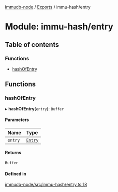 [immudb-node](../README.md) / [Exports](../modules.md) / immu-hash/entry

# Module: immu-hash/entry

## Table of contents

### Functions

- [hashOfEntry](immu_hash_entry.md#hashofentry)

## Functions

### hashOfEntry

▸ **hashOfEntry**(`entry`): `Buffer`

#### Parameters

| Name | Type |
| :------ | :------ |
| `entry` | [`Entry`](types_Entry.md#entry) |

#### Returns

`Buffer`

#### Defined in

[immudb-node/src/immu-hash/entry.ts:18](https://github.com/user3232/node-immu-db/blob/30c0d74/immudb-node/src/immu-hash/entry.ts#L18)
